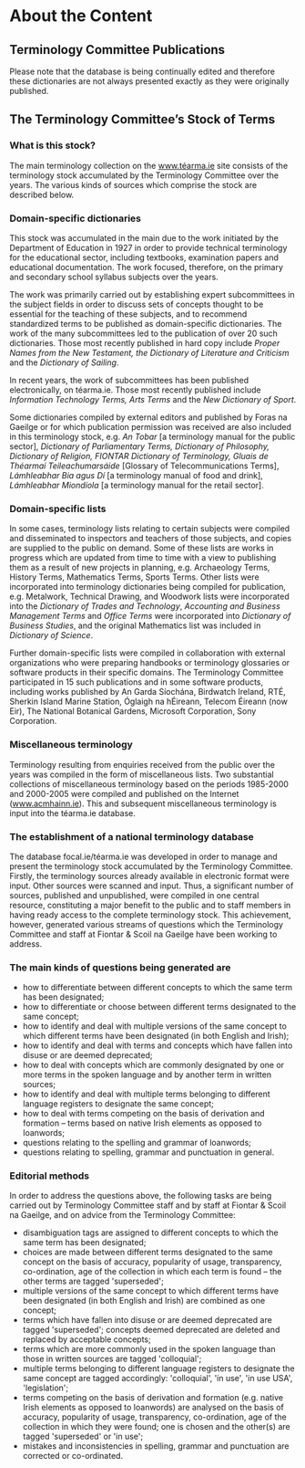 # About the Content

## Terminology Committee Publications

Please note that the database is being continually edited and therefore these dictionaries are not always presented exactly as they were originally published.

## The Terminology Committee’s Stock of Terms

### What is this stock?

The main terminology collection on the www.téarma.ie site consists of the terminology stock accumulated by the Terminology Committee over the years. The various kinds of sources which comprise the stock are described below.

### Domain-specific dictionaries

This stock was accumulated in the main due to the work initiated by the Department of Education in 1927 in order to provide technical terminology for the educational sector, including textbooks, examination papers and educational documentation. The work focused, therefore, on the primary and secondary school syllabus subjects over the years.

The work was primarily carried out by establishing expert subcommittees in the subject fields in order to discuss sets of concepts thought to be essential for the teaching of these subjects, and to recommend standardized terms to be published as domain-specific dictionaries. The work of the many subcommittees led to the publication of over 20 such dictionaries. Those most recently published in hard copy include *Proper Names from the New Testament, the Dictionary of Literature and Criticism* and the *Dictionary of Sailing*. 

In recent years, the work of subcommittees has been published electronically, on téarma.ie. Those most recently published include *Information Technology Terms, Arts Terms* and the *New Dictionary of Sport*. 

Some dictionaries compiled by external editors and published by Foras na Gaeilge or for which publication permission was received are also included in this terminology stock, e.g. *An Tobar* [a terminology manual for the public sector], *Dictionary of Parliamentary Terms, Dictionary of Philosophy, Dictionary of Religion, FIONTAR Dictionary of Terminology, Gluais de Théarmaí Teileachumarsáide* [Glossary of Telecommunications Terms], *Lámhleabhar Bia agus Dí* [a terminology manual of food and drink], *Lámhleabhar Miondíola* [a terminology manual for the retail sector].

### Domain-specific lists

In some cases, terminology lists relating to certain subjects were compiled and disseminated to inspectors and teachers of those subjects, and copies are supplied to the public on demand. Some of these lists are works in progress which are updated from time to time with a view to publishing them as a result of new projects in planning, e.g. Archaeology Terms, History Terms, Mathematics Terms, Sports Terms. Other lists were incorporated into terminology dictionaries being compiled for publication, e.g. Metalwork, Technical Drawing, and Woodwork lists were incorporated into the *Dictionary of Trades and Technology*, *Accounting and Business Management Terms* and *Office Terms* were incorporated into *Dictionary of Business Studies*, and the original Mathematics list was included in *Dictionary of Science*.

Further domain-specific lists were compiled in collaboration with external organizations who were preparing handbooks or terminology glossaries or software products in their specific domains. The Terminology Committee participated in 15 such publications and in some software products, including works published by An Garda Síochána, Birdwatch Ireland, RTÉ, Sherkin Island Marine Station, Óglaigh na hÉireann, Telecom Éireann (now Eir), The National Botanical Gardens, Microsoft Corporation, Sony Corporation.

### Miscellaneous terminology

Terminology resulting from enquiries received from the public over the years was compiled in the form of miscellaneous lists. Two substantial collections of miscellaneous terminology based on the periods 1985-2000 and 2000-2005 were compiled and published on the Internet (www.acmhainn.ie). This and subsequent miscellaneous terminology is input into the téarma.ie database.

### The establishment of a national terminology database

The database focal.ie/téarma.ie was developed in order to manage and present the terminology stock accumulated by the Terminology Committee. Firstly, the terminology sources already available in electronic format were input. Other sources were scanned and input. Thus, a significant number of sources, published and unpublished, were compiled in one central resource, constituting a major benefit to the public and to staff members in having ready access to the complete terminology stock. This achievement, however, generated various streams of questions which the Terminology Committee and staff at Fiontar & Scoil na Gaeilge have been working to address.

### The main kinds of questions being generated are

- how to differentiate between different concepts to which the same term has been designated;
- how to differentiate or choose between different terms designated to the same concept;
- how to identify and deal with multiple versions of the same concept to which different terms have been designated (in both English and Irish);
- how to identify and deal with terms and concepts which have fallen into disuse or are deemed deprecated;
- how to deal with concepts which are commonly designated by one or more terms in the spoken language and by another term in written sources;
- how to identify and deal with multiple terms belonging to different language registers to designate the same concept;
- how to deal with terms competing on the basis of derivation and formation – terms based on native Irish elements as opposed to loanwords;
- questions relating to the spelling and grammar of loanwords;
- questions relating to spelling, grammar and punctuation in general.

### Editorial methods

In order to address the questions above, the following tasks are being carried out by Terminology Committee staff and by staff at Fiontar & Scoil na Gaeilge, and on advice from the Terminology Committee:

- disambiguation tags are assigned to different concepts to which the same term has been designated;
- choices are made between different terms designated to the same concept on the basis of accuracy, popularity of usage, transparency, co-ordination, age of the collection in which each term is found – the other terms are tagged 'superseded';
- multiple versions of the same concept to which different terms have been designated (in both English and Irish) are combined as one concept;
- terms which have fallen into disuse or are deemed deprecated are tagged 'superseded'; concepts deemed deprecated are deleted and replaced by acceptable concepts;
- terms which are more commonly used in the spoken language than those in written sources are tagged 'colloquial';
- multiple terms belonging to different language registers to designate the same concept are tagged accordingly: 'colloquial', 'in use', 'in use USA', 'legislation';
- terms competing on the basis of derivation and formation (e.g. native Irish elements as opposed to loanwords) are analysed on the basis of accuracy, popularity of usage, transparency, co-ordination, age of the collection in which they were found; one is chosen and the other(s) are tagged 'superseded' or 'in use';
- mistakes and inconsistencies in spelling, grammar and punctuation are corrected or co-ordinated.
